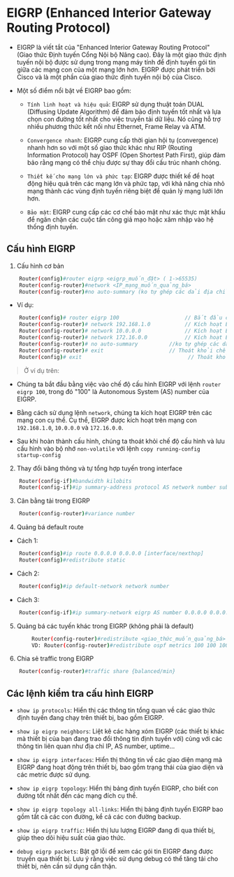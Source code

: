# EIGRP (Enhanced Interior Gateway Routing Protocol)

- EIGRP là viết tắt của "Enhanced Interior Gateway Routing Protocol" (Giao thức Định tuyến Cổng Nội bộ Nâng cao). 
Đây là một giao thức định tuyến nội bộ được sử dụng trong mạng máy tính để định tuyến gói tin giữa các mạng con của một mạng lớn hơn. 
EIGRP được phát triển bởi Cisco và là một phần của giao thức định tuyến nội bộ của Cisco.

- Một số điểm nổi bật về EIGRP bao gồm:

	+ `Tính linh hoạt và hiệu quả`: EIGRP sử dụng thuật toán DUAL (Diffusing Update Algorithm) để đảm bảo định tuyến tốt nhất và lựa chọn con đường tốt nhất cho việc truyền tải dữ liệu. Nó cũng hỗ trợ nhiều phương thức kết nối như Ethernet, Frame Relay và ATM.

	+ `Convergence nhanh`: EIGRP cung cấp thời gian hội tụ (convergence) nhanh hơn so với một số giao thức khác như RIP (Routing Information Protocol) hay OSPF (Open Shortest Path First), giúp đảm bảo rằng mạng có thể chịu được sự thay đổi cấu trúc nhanh chóng.

	+ `Thiết kế cho mạng lớn và phức tạp`: EIGRP được thiết kế để hoạt động hiệu quả trên các mạng lớn và phức tạp, với khả năng chia nhỏ mạng thành các vùng định tuyến riêng biệt để quản lý mạng lưới lớn hơn.

	+ `Bảo mật`: EIGRP cung cấp các cơ chế bảo mật như xác thực mật khẩu để ngăn chặn các cuộc tấn công giả mạo hoặc xâm nhập vào hệ thống định tuyến.

## Cấu hình EIGRP

1. Cấu hình cơ bản

```sh 
	Router(config)#router eigrp <eigrp_muốn_đặt> ( 1->65535) 
	Router(config-router)#network <IP_mạng_muốn_quảng_bá>
	Router(config-router)#no auto-summary (ko tự ghép các dải địa chỉ IP thành 1 dải lớn)
``` 

- Ví dụ:

```sh
	Router(config)# router eigrp 100                     // Bắt đầu cấu hình EIGRP, số 100 là Autonomous System (AS) number
	Router(config-router)# network 192.168.1.0           // Kích hoạt EIGRP trên mạng con 192.168.1.0
	Router(config-router)# network 10.0.0.0              // Kích hoạt EIGRP trên mạng con 10.0.0.0
	Router(config-router)# network 172.16.0.0            // Kích hoạt EIGRP trên mạng con 172.16.0.0
	Router(config-router)# no auto-summary 			//ko tự ghép các dải địa chỉ IP thành 1 dải lớn
	Router(config-router)# exit                     // Thoát khỏi chế độ cấu hình EIGRP
	Router(config)# exit                                  // Thoát khỏi chế độ cấu hình
```

> Ở ví dụ trên:

+ Chúng ta bắt đầu bằng việc vào chế độ cấu hình EIGRP với lệnh `router eigrp 100`, trong đó "100" là Autonomous System (AS) number của EIGRP.

+ Bằng cách sử dụng lệnh `network`, chúng ta kích hoạt EIGRP trên các mạng con cụ thể. Cụ thể, EIGRP được kích hoạt trên mạng con `192.168.1.0`, `10.0.0.0` và `172.16.0.0`.

+ Sau khi hoàn thành cấu hình, chúng ta thoát khỏi chế độ cấu hình và lưu cấu hình vào bộ nhớ `non-volatile` với lệnh `copy running-config startup-config`

2. Thay đổi băng thông và tự tổng hợp tuyến trong interface

```sh
	Router(config-if)#bandwidth kilobits 
	Router(config-if)#ip summary-address protocol AS network number subnets mask 
```

3. Cân bằng tải trong EIGRP

```sh
 	Router(config-router)#variance number
```
4. Quảng bá default route

- Cách 1:

```sh 
	Router(config)#ip route 0.0.0.0 0.0.0.0 [interface/nexthop]
	Router(config)#redistribute static
```
- Cách 2:

```sh  
	Router(config)#ip default-network network number
```

- Cách 3:

```sh  
	Router(config-if)#ip summary-network eigrp AS number 0.0.0.0 0.0.0.0
```
5. Quảng bá các tuyến khác trong EIGRP (không phải là default)

```sh 
		Router(config-router)#redistribute <giao_thức_muốn_quảng_bá> <ID_metrics>
		VD: Router(config-router)#redistribute ospf metrics 100 100 100 100 100
```
6. Chia sẻ traffic trong EIGRP

```sh
	Router(config-router)#traffic share {balanced/min}
```
## Các lệnh kiểm tra cấu hình EIGRP

- `show ip protocols`: Hiển thị các thông tin tổng quan về các giao thức định tuyến đang chạy trên thiết bị, bao gồm EIGRP.

- `show ip eigrp neighbors`: Liệt kê các hàng xóm EIGRP (các thiết bị khác mà thiết bị của bạn đang trao đổi thông tin định tuyến với) cùng với các thông tin liên quan như địa chỉ IP, AS number, uptime...

- `show ip eigrp interfaces`: Hiển thị thông tin về các giao diện mạng mà EIGRP đang hoạt động trên thiết bị, bao gồm trạng thái của giao diện và các metric được sử dụng.

- `show ip eigrp topology`: Hiển thị bảng định tuyến EIGRP, cho biết con đường tốt nhất đến các mạng đích cụ thể.

- `show ip eigrp topology all-links`: Hiển thị bảng định tuyến EIGRP bao gồm tất cả các con đường, kể cả các con đường backup.

- `show ip eigrp traffic`: Hiển thị lưu lượng EIGRP đang đi qua thiết bị, giúp theo dõi hiệu suất của giao thức.

- `debug eigrp packets`: Bật gỡ lỗi để xem các gói tin EIGRP đang được truyền qua thiết bị. Lưu ý rằng việc sử dụng debug có thể tăng tải cho thiết bị, nên cần sử dụng cẩn thận.